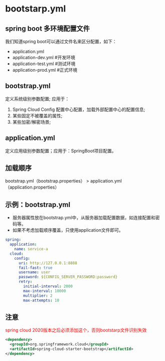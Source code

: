# bootstarp.yml





## spring boot 多环境配置文件



我们知道spring boot可以通过文件名来区分配置，如下：

+ application.yml
+ application-dev.yml #开发环境
+ application-test.yml #测试环境
+ application-prod.yml #正式环境



## bootstrap.yml



定义系统级别参数配置; 应用于：

1. Spring Cloud Config 配置中心配置，加载外部配置中心的配置信息;
2. 某些固定不被覆盖的属性; 
3. 某些加密/解密场景;



##  application.yml



定义应用级别参数配置；应用于：SpringBoot项目配置。



## 加载顺序



bootstrap.yml（bootstrap.properties） > application.yml（application.properties）



## 示例：bootstrap.yml



- 服务器属性放在bootstrap.yml中，从服务器加载配置数据，如连接配置和密码等。
- 如果不考虑加载顺序覆盖，只使用application文件即可。



```yaml
spring:
  application:
    name: service-a
  cloud:
    config:
      uri: http://127.0.0.1:8888
      fail-fast: true
      username: user
      password: ${CONFIG_SERVER_PASSWORD:password}
      retry:
        initial-interval: 2000
        max-interval: 10000
        multiplier: 2
        max-attempts: 10
```





## 注意



<font color='red'>spring cloud 2020版本之后必须添加这个，否则bootstarp文件识别失效</font>

```xml
<dependency>
  <groupId>org.springframework.cloud</groupId>
  <artifactId>spring-cloud-starter-bootstrap</artifactId>
</dependency>
```





